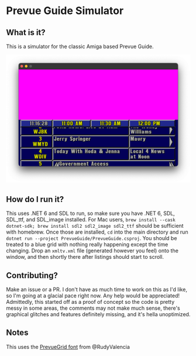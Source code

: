 # Prevue Guide Simulator

## What is it?
This is a simulator for the classic Amiga based Prevue Guide.

![Prevue Guide screenshot](/.readme/guide.png)

## How do I run it?
This uses .NET 6 and SDL to run, so make sure you have .NET 6,  SDL, SDL_ttf, and SDL_image installed. For Mac users, `brew install --cask dotnet-sdk; brew install sdl2 sdl2_image sdl2_ttf` should 
be sufficient with homebrew. Once those are installed, `cd` into the main directory and run `dotnet run --project PrevueGuide/PrevueGuide.csproj`. You should be treated to a blue grid with nothing 
really happening except the time changing. Drop an `xmltv.xml` file (generated however you feel) onto the window, and then shortly there after listings should start to scroll.

## Contributing?
Make an issue or a PR. I don't have as much time to work on this as I'd like, so I'm going at a glacial pace right now. Any help would be appreciated! Admittedly, this started off as a proof of 
concept so the code is pretty messy in some areas, the comments may not make much sense, there's graphical glitches and features definitely missing, and it's hella unoptimized.

## Notes
This uses the [PrevueGrid font](https://ariweinstein.com/prevue/viewtopic.php?t=449) from @RudyValencia
